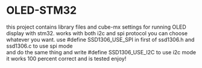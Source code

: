 # OLED-STM32
this project contains library files and cube-mx settings for running OLED display with stm32.
works with both i2c and spi protocol you can choose whatever you want.
use #define SSD1306_USE_SPI  in first of ssd1306.h and ssd1306.c to use spi mode  
and do the same thing  and write #define SSD1306_USE_I2C to use i2c mode
it works 100 percent correct and is tested
enjoy!
